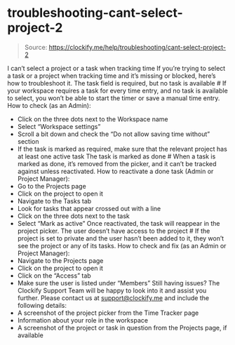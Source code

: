 # troubleshooting-cant-select-project-2

> Source: https://clockify.me/help/troubleshooting/cant-select-project-2

I can’t select a project or a task when tracking time
If you’re trying to select a task or a project when tracking time and it’s missing or blocked, here’s how to troubleshoot it.
The task field is required, but no task is available #
If your workspace requires a task for every time entry, and no task is available to select, you won’t be able to start the timer or save a manual time entry.
How to check (as an Admin):
- Click on the three dots next to the Workspace name
- Select “Workspace settings”
- Scroll a bit down and check the “Do not allow saving time without” section
- If the task is marked as required, make sure that the relevant project has at least one active task
The task is marked as done #
When a task is marked as done, it’s removed from the picker, and it can’t be tracked against unless reactivated.
How to reactivate a done task (Admin or Project Manager):
- Go to the Projects page
- Click on the project to open it
- Navigate to the Tasks tab
- Look for tasks that appear crossed out with a line
- Click on the three dots next to the task
- Select “Mark as active”
Once reactivated, the task will reappear in the project picker.
The user doesn’t have access to the project #
If the project is set to private and the user hasn’t been added to it, they won’t see the project or any of its tasks.
How to check and fix (as an Admin or Project Manager):
- Navigate to the Projects page
- Click on the project to open it
- Click on the “Access” tab
- Make sure the user is listed under “Members”
Still having issues? The Clockify Support Team will be happy to look into it and assist you further. Please contact us at support@clockify.me and include the following details:
- A screenshot of the project picker from the Time Tracker page
- Information about your role in the workspace
- A screenshot of the project or task in question from the Projects page, if available